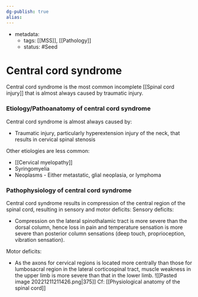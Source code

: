 ```yaml
---
dg-publish: true
alias:
---
```

- metadata:
	- tags: [[MSS]], [[Pathology]]
	- status: #Seed 
# Central cord syndrome
Central cord syndrome is the most common incomplete [[Spinal cord injury]] that is almost always caused by traumatic injury.

### Etiology/Pathoanatomy of central cord syndrome
Central cord syndrome is almost always caused by:

- Traumatic injury, particularly hyperextension injury of the neck, that results in cervical spinal stenosis

Other etiologies are less common:
- [[Cervical myelopathy]]
- Syringomyelia
- Neoplasms - Either metastatic, glial neoplasia, or lymphoma
### Pathophysiology of central cord syndrome
Central cord syndrome results in compression of the central region of the spinal cord, resulting in sensory and motor deficits:
Sensory deficits:
- Compression on the lateral spinothalamic tract is more severe than the dorsal column, hence loss in pain and temperature sensation is more severe than posterior column sensations (deep touch, proprioception, vibration sensation).

Motor deficits:
- As the axons for cervical regions is located more centrally than those for lumbosacral region in the lateral corticospinal tract, muscle weakness in the upper limb is more severe than that in the lower limb.
![[Pasted image 20221211211426.png|375]]
Cf: [[Physiological anatomy of the spinal cord]]